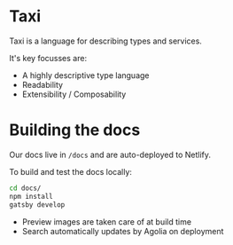 # Taxi

Taxi is a language for describing types and services.

It's key focusses are:

 * A highly descriptive type language
 * Readability
 * Extensibility / Composability

# Building the docs

Our docs live in `/docs` and are auto-deployed to Netlify.

To build and test the docs locally:

```bash
cd docs/
npm install
gatsby develop
```

 * Preview images are taken care of at build time
 * Search automatically updates by Agolia on deployment


